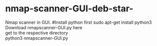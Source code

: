 # nmap-scanner-GUI-deb-star-
Nmap scanner in GUI.
#Install python first
sudo apt-get install python3<br />
Download nmapscanner-GUI.py here<br />
get to the respective directory<br />
python3 nmapscanner-GUI.py<br />

